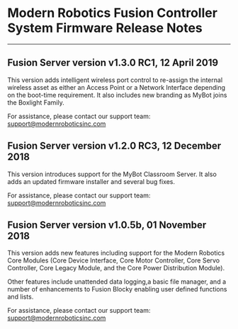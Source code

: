   Modern Robotics Fusion Controller System Firmware Release Notes  
===================================================================

----

Fusion Server version v1.3.0 RC1, 12 April 2019
--------------------------------------------------
This version adds intelligent wireless port control to re-assign the internal wireless asset as either an Access Point or a Network Interface depending on the boot-time requirement. It also includes new branding as MyBot joins the Boxlight Family.

For assistance, please contact our support team: support@modernroboticsinc.com


Fusion Server version v1.2.0 RC3, 12 December 2018
--------------------------------------------------
This version introduces support for the MyBot Classroom Server. It also adds an updated firmware installer and several bug fixes.

For assistance, please contact our support team: support@modernroboticsinc.com



Fusion Server version v1.0.5b, 01 November 2018
-----------------------------------------------
This version adds new features including support for the Modern Robotics
Core Modules (Core Device Interface, Core Motor Controller, Core Servo
Controller, Core Legacy Module, and the Core Power Distribution Module).

Other features include unattended data logging,a basic file manager, 
and a number of enhancements to Fusion Blocky enabling user defined 
functions and lists.


For assistance, please contact our support team: support@modernroboticsinc.com


